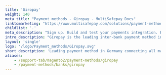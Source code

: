 ```yaml
---
title: 'Giropay'
weight: 140
meta_title: "Payment methods - Giropay - MultiSafepay Docs"
linktomarketing: "https://www.multisafepay.com/solutions/payment-methods/giropay"
childlist: '.'
meta_description: "Sign up. Build and test your payments integration. Explore our products and services. Use our API reference, SDKs, and wrappers. Get support."
intro_description: "Giropay is the leading inter-bank payment method in Germany, connecting all major German retail banks. Customers pay from their own online banking environment. Settlement is instant and guaranteed."
layout: 'single'
logo: '/logo/Payment_methods/Giropay.svg' 
short_description: 'Leading payment method in Germany connecting all major German banks.'
aliases:
    - /support-tab/magento2/payment-methods/giropay
    - /payment-methods/banks/giropay
---
```


